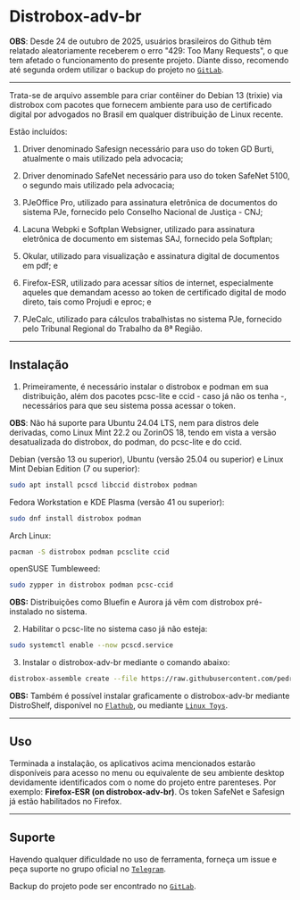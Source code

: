 # Distrobox-adv-br

**OBS**: Desde 24 de outubro de 2025, usuários brasileiros do Github têm relatado aleatoriamente receberem o erro "429: Too Many Requests", o que tem afetado o funcionamento do presente projeto. Diante disso, recomendo até segunda ordem utilizar o backup do projeto no [`GitLab`](https://gitlab.com/pedrohqb/distrobox-adv-br).

---

Trata-se de arquivo assemble para criar contêiner do Debian 13 (trixie) via distrobox com pacotes que fornecem ambiente para uso de certificado digital por advogados no Brasil em qualquer distribuição de Linux recente. 

Estão incluídos:

1) Driver denominado Safesign necessário para uso do token GD Burti, atualmente o mais utilizado pela advocacia;
   
3) Driver denominado SafeNet necessário para uso do token SafeNet 5100, o segundo mais utilizado pela advocacia;

4) PJeOffice Pro, utilizado para assinatura eletrônica de documentos do sistema PJe, fornecido pelo Conselho Nacional de Justiça - CNJ;
   
5) Lacuna Webpki e Softplan Websigner, utilizado para assinatura eletrônica de documento em sistemas SAJ, fornecido pela Softplan;
   
6) Okular, utilizado para visualização e assinatura digital de documentos em pdf; e

7) Firefox-ESR, utilizado para acessar sítios de internet, especialmente aqueles que demandam acesso ao token de certificado digital de modo direto, tais como Projudi e eproc; e

8) PJeCalc, utilizado para cálculos trabalhistas no sistema PJe, fornecido pelo Tribunal Regional do Trabalho da 8ª Região.

---

## Instalação

1. Primeiramente, é necessário instalar o distrobox e podman em sua distribuição, além dos pacotes pcsc-lite e ccid - caso já não os tenha -, necessários para que seu sistema possa acessar o token.

**OBS**: Não há suporte para Ubuntu 24.04 LTS, nem para distros dele derivadas, como Linux Mint 22.2 ou ZorinOS 18, tendo em vista a versão desatualizada do distrobox, do podman, do pcsc-lite e do ccid.

Debian (versão 13 ou superior), Ubuntu (versão 25.04 ou superior) e Linux Mint Debian Edition (7 ou superior):

```bash
sudo apt install pcscd libccid distrobox podman
```

Fedora Workstation e KDE Plasma (versão 41 ou superior):

```bash
sudo dnf install distrobox podman
```
Arch Linux:
  
```bash
pacman -S distrobox podman pcsclite ccid
```

openSUSE Tumbleweed:
```bash
sudo zypper in distrobox podman pcsc-ccid
```

**OBS:** Distribuições como Bluefin e Aurora já vêm com distrobox pré-instalado no sistema.

2. Habilitar o pcsc-lite no sistema caso já não esteja:
   
```bash
sudo systemctl enable --now pcscd.service
```

3. Instalar o distrobox-adv-br mediante o comando abaixo:

```bash
distrobox-assemble create --file https://raw.githubusercontent.com/pedrohqb/distrobox-adv-br/refs/heads/main/distrobox-adv-br
```

**OBS:** Também é possível instalar graficamente o distrobox-adv-br mediante DistroShelf, disponível no [`Flathub`](https://flathub.org/apps/com.ranfdev.DistroShelf), ou mediante [`Linux Toys`](https://github.com/psygreg/linuxtoys).

---

## Uso

Terminada a instalação, os aplicativos acima mencionados estarão disponíveis para acesso no menu ou equivalente de seu ambiente desktop devidamente identificados com o nome do projeto entre parenteses. Por exemplo: **Firefox-ESR (on distrobox-adv-br)**. Os token SafeNet e Safesign já estão habilitados no Firefox.

---

## Suporte

Havendo qualquer dificuldade no uso de ferramenta, forneça um issue e peça suporte no grupo oficial no [`Telegram`](https://t.me/advogados_linux).

Backup do projeto pode ser encontrado no [`GitLab`](https://gitlab.com/pedrohqb/distrobox-adv-br).
